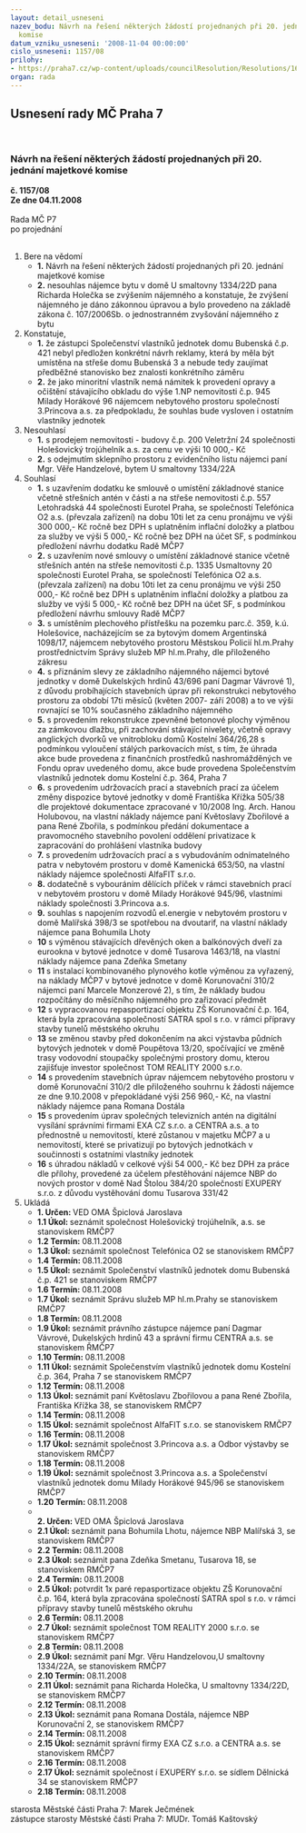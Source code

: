 ```yaml
---
layout: detail_usneseni
nazev_bodu: Návrh na řešení některých žádostí projednaných při 20. jednání majetkové
  komise
datum_vzniku_usneseni: '2008-11-04 00:00:00'
cislo_usneseni: 1157/08
prilohy:
- https://praha7.cz/wp-content/uploads/councilResolution/Resolutions/16616/41-z%c3%a1pis15102008.doc
organ: rada
---
```

<div id="ucUsn_pList" class="usn">
	<span><h2>Usnesení rady MČ Praha 7 </h2>
<br></span><div class="standBody">
<span><h3>Návrh na řešení některých žádostí projednaných při 20. jednání majetkové komise</h3></span><div class="center">
		<strong>č. 1157/08</strong><br>
	</div>
<div class="center">
		<strong>Ze dne 04.11.2008</strong><br><br>
	</div>Rada MČ P7<br> po projednání<br><br><ol>
<li>Bere na vědomí<ul>
<li>
<strong>1.</strong> Návrh na řešení některých žádostí projednaných při 20. jednání majetkové komise</li>
<li>
<strong>2.</strong> nesouhlas nájemce bytu v domě U smaltovny 1334/22D pana Richarda Holečka se zvýšením nájemného a konstatuje, že zvýšení nájemného je dáno zákonnou úpravou a  bylo provedeno na základě zákona č. 107/2006Sb. o jednostranném zvyšování nájemného z bytu</li>
</ul>
</li>
<li>Konstatuje,<ul>
<li>
<strong>1.</strong> že zástupci Společenství vlastníků jednotek domu Bubenská č.p. 421 nebyl předložen konkrétní návrh reklamy, která by měla být umístěna na střeše domu Bubenská 3 a nebude tedy zaujímat předběžné stanovisko bez znalosti konkrétního záměru</li>
<li>
<strong>2.</strong> že jako minoritní vlastník nemá námitek k provedení opravy a očištění stávajícího obkladu do výše 1.NP nemovitosti č.p. 945 Milady Horákové 96 nájemcem nebytového prostoru společností 3.Princova a.s. za předpokladu, že souhlas bude vysloven i ostatním vlastníky jednotek</li>
</ul>
</li>
<li>Nesouhlasí<ul>
<li>
<strong>1.</strong> s prodejem nemovitosti - budovy č.p. 200 Veletržní 24 společnosti Holešovický trojúhelník a.s.  za cenu ve výši 10 000,- Kč</li>
<li>
<strong>2.</strong> s odejmutím sklepního prostoru z evidenčního listu nájemci paní Mgr. Věře Handzelové, bytem U smaltovny 1334/22A</li>
</ul>
</li>
<li>Souhlasí<ul>
<li>
<strong>1.</strong> s uzavřením dodatku ke smlouvě o umístění základnové stanice včetně střešních antén v části a na střeše  nemovitosti č.p. 557 Letohradská 44 společnosti Eurotel Praha, se společností Telefónica O2 a.s. (převzala zařízení) na dobu 10ti let za cenu pronájmu ve výši 300 000,- Kč ročně bez DPH s uplatněním inflační doložky a platbou  za služby ve výši 5 000,- Kč ročně bez DPH na účet SF, s podmínkou předložení návrhu dodatku Radě MČP7</li>
<li>
<strong>2.</strong> s uzavřením nové smlouvy  o umístění  základnové stanice včetně střešních antén na střeše  nemovitosti č.p. 1335  Usmaltovny 20 společnosti Eurotel Praha, se společností Telefónica O2 a.s. (převzala zařízení) na dobu 10ti let za cenu pronájmu ve výši 250 000,- Kč ročně bez DPH s uplatněním inflační doložky a platbou  za služby ve výši 5 000,- Kč ročně bez DPH na účet SF, s podmínkou předložení návrhu smlouvy  Radě MČP7</li>
<li>
<strong>3.</strong> s umístěním plechového přístřešku na pozemku parc.č. 359, k.ú. Holešovice, nacházejícím se  za bytovým domem Argentinská  1098/17, nájemcem nebytového prostoru Městskou Policií hl.m.Prahy prostřednictvím Správy služeb MP hl.m.Prahy, dle přiloženého zákresu</li>
<li>
<strong>4.</strong> s přiznáním slevy ze základního nájemného nájemci bytové jednotky v domě Dukelských hrdinů 43/696 paní Dagmar Vávrové 1), z důvodu probíhajících stavebních úprav při rekonstrukci nebytového prostoru za období 17ti měsíců (květen 2007- září 2008) a to ve výši rovnající se 10% současného základního nájemného</li>
<li>
<strong>5.</strong> s provedením rekonstrukce zpevněné betonové plochy výměnou za zámkovou dlažbu, při zachování stávající nivelety, včetně opravy anglických dvorků ve vnitrobloku domů Kostelní 364/26,28 s podmínkou vyloučení stálých parkovacích míst, s tím, že úhrada akce bude provedena z finančních prostředků nashromážděných ve Fondu oprav uvedeného domu, akce bude provedena Společenstvím vlastníků jednotek domu Kostelní č.p. 364, Praha 7</li>
<li>
<strong>6.</strong> s provedením udržovacích prací a stavebních prací za účelem změny dispozice bytové jednotky v domě Františka Křížka 505/38  dle projektové dokumentace zpracované v 10/2008 Ing. Arch. Hanou Holubovou, na vlastní náklady nájemce paní Květoslavy Zbořilové a pana René Zbořila, s podmínkou předání dokumentace a pravomocného stavebního povolení oddělení privatizace k zapracování do prohlášení vlastníka budovy</li>
<li>
<strong>7.</strong> s provedením udržovacích prací a s vybudováním odnímatelného patra v nebytovém prostoru v domě Kamenická 653/50, na vlastní náklady nájemce společnosti AlfaFIT s.r.o.</li>
<li>
<strong>8.</strong> dodatečně s vybouráním dělících příček v rámci stavebních prací v nebytovém prostoru v domě Milady Horákové 945/96, vlastními náklady společnosti 3.Princova a.s.</li>
<li>
<strong>9.</strong> souhlas s napojením rozvodů el.energie v nebytovém prostoru v domě Malířská 398/3 se spotřebou na dvoutarif, na vlastní náklady nájemce pana Bohumila Lhoty</li>
<li>
<strong>10</strong> s výměnou stávajících dřevěných oken a balkónových dveří za eurookna v bytové jednotce v domě Tusarova 1463/18, na vlastní náklady nájemce pana Zdeňka Smetany</li>
<li>
<strong>11</strong> s instalací kombinovaného plynového kotle výměnou za vyřazený, na náklady MČP7 v bytové jednotce v domě Korunovační 310/2 nájemci paní Marcele Monzerové 2),  s tím, že náklady budou rozpočítány do měsíčního nájemného pro zařizovací předmět</li>
<li>
<strong>12</strong> s vypracovanou repasportizací objektu ZŠ Korunovační č.p. 164, která byla zpracována společností SATRA spol s r.o.  v rámci přípravy stavby tunelů městského okruhu</li>
<li>
<strong>13</strong> se  změnou stavby před dokončením na akci výstavba půdních bytových jednotek v domě Poupětova 13/20, spočívající ve změně trasy vodovodní stoupačky společnými prostory domu, kterou zajišťuje investor společnost TOM REALITY 2000 s.r.o.</li>
<li>
<strong>14</strong> s provedením stavebních úprav nájemcem nebytového prostoru v domě Korunovační 310/2 dle přiloženého souhrnu k žádosti nájemce ze dne 9.10.2008 v přepokládané výši 256 960,- Kč, na vlastní náklady nájemce pana Romana Dostála</li>
<li>
<strong>15</strong> s provedením úprav společných televizních antén na digitální vysílání správními firmami EXA CZ s.r.o. a CENTRA a.s. a to přednostně u nemovitostí, které zůstanou v majetku MČP7 a u nemovitostí, které se privatizují po bytových jednotkách v součinnosti s ostatními vlastníky jednotek</li>
<li>
<strong>16</strong> s úhradou nákladů v celkové výši 54 000,- Kč bez DPH za práce dle přílohy, provedené za účelem přestěhování nájemce NBP do nových prostor v domě Nad Štolou 384/20 společností EXUPERY s.r.o. z důvodu vystěhování domu Tusarova 331/42</li>
</ul>
</li>
<li>Ukládá<ul>
<li>
<strong>1. Určen: </strong>VED OMA Špiclová Jaroslava</li>
<li>
<strong>1.1 Úkol: </strong>seznámit společnost Holešovický trojúhelník, a.s. se stanoviskem RMČP7</li>
<li>
<strong>1.2 Termín: </strong>08.11.2008</li>
<li>
<strong>1.3 Úkol: </strong>seznámit společnost Telefónica O2 se stanoviskem RMČP7</li>
<li>
<strong>1.4 Termín: </strong>08.11.2008</li>
<li>
<strong>1.5 Úkol: </strong>seznámit Společenství vlastníků jednotek domu Bubenská č.p. 421  se stanoviskem RMČP7</li>
<li>
<strong>1.6 Termín: </strong>08.11.2008</li>
<li>
<strong>1.7 Úkol: </strong>seznámit Správu služeb MP hl.m.Prahy se stanoviskem RMČP7</li>
<li>
<strong>1.8 Termín: </strong>08.11.2008</li>
<li>
<strong>1.9 Úkol: </strong>seznámit právního zástupce nájemce paní Dagmar Vávrové, Dukelských hrdinů 43 a správní firmu CENTRA a.s. se stanoviskem ŘMČP7</li>
<li>
<strong>1.10 Termín: </strong>08.11.2008</li>
<li>
<strong>1.11 Úkol: </strong>seznámit Společenstvím vlastníků jednotek domu Kostelní č.p. 364, Praha 7 se stanoviskem RMČP7</li>
<li>
<strong>1.12 Termín: </strong>08.11.2008</li>
<li>
<strong>1.13 Úkol: </strong>seznámit paní Květoslavu Zbořilovou a pana René Zbořila, Františka Křížka 38, se stanoviskem RMČP7</li>
<li>
<strong>1.14 Termín: </strong>08.11.2008</li>
<li>
<strong>1.15 Úkol: </strong>seznámit společnost AlfaFIT s.r.o. se stanoviskem RMČP7</li>
<li>
<strong>1.16 Termín: </strong>08.11.2008</li>
<li>
<strong>1.17 Úkol: </strong>seznámit společnost 3.Princova a.s. a Odbor výstavby se stanoviskem RMČP7</li>
<li>
<strong>1.18 Termín: </strong>08.11.2008</li>
<li>
<strong>1.19 Úkol: </strong>seznámit společnost 3.Princova a.s. a Společenství vlastníků jednotek domu Milady Horákové 945/96 se stanoviskem RMČP7</li>
<li>
<strong>1.20 Termín: </strong>08.11.2008</li>
<li>
<strong><br>2. Určen: </strong>VED OMA Špiclová Jaroslava</li>
<li>
<strong>2.1 Úkol: </strong>seznámit pana Bohumila Lhotu, nájemce NBP Malířská 3, se stanoviskem RMČP7</li>
<li>
<strong>2.2 Termín: </strong>08.11.2008</li>
<li>
<strong>2.3 Úkol: </strong>seznámit pana Zdeňka Smetanu, Tusarova 18, se stanoviskem RMČP7</li>
<li>
<strong>2.4 Termín: </strong>08.11.2008</li>
<li>
<strong>2.5 Úkol: </strong>potvrdit  1x paré repasportizace objektu ZŠ Korunovační č.p. 164, která byla zpracována společností SATRA spol s r.o.  v rámci přípravy stavby tunelů městského okruhu</li>
<li>
<strong>2.6 Termín: </strong>08.11.2008</li>
<li>
<strong>2.7 Úkol: </strong>seznámit společnost TOM REALITY 2000 s.r.o. se stanoviskem RMČP7</li>
<li>
<strong>2.8 Termín: </strong>08.11.2008</li>
<li>
<strong>2.9 Úkol: </strong>seznámit paní Mgr. Věru Handzelovou,U smaltovny 1334/22A, se stanoviskem RMČP7</li>
<li>
<strong>2.10 Termín: </strong>08.11.2008</li>
<li>
<strong>2.11 Úkol: </strong>seznámit pana Richarda Holečka, U smaltovny 1334/22D, se stanoviskem RMČP7</li>
<li>
<strong>2.12 Termín: </strong>08.11.2008</li>
<li>
<strong>2.13 Úkol: </strong>seznámit pana Romana Dostála, nájemce NBP Korunovační 2, se stanoviskem RMČP7</li>
<li>
<strong>2.14 Termín: </strong>08.11.2008</li>
<li>
<strong>2.15 Úkol: </strong>seznámit správní firmy EXA CZ s.r.o. a CENTRA a.s. se stanoviskem RMČP7</li>
<li>
<strong>2.16 Termín: </strong>08.11.2008</li>
<li>
<strong>2.17 Úkol: </strong>seznámit společnost í EXUPERY s.r.o. se sídlem Dělnická 34 se stanoviskem RMČP7</li>
<li>
<strong>2.18 Termín: </strong>08.11.2008</li>
</ul>
</li>
</ol>starosta Městské části Praha 7: Marek Ječmének<br>zástupce starosty Městské části Praha 7: MUDr. Tomáš Kaštovský 
</div>
</div>